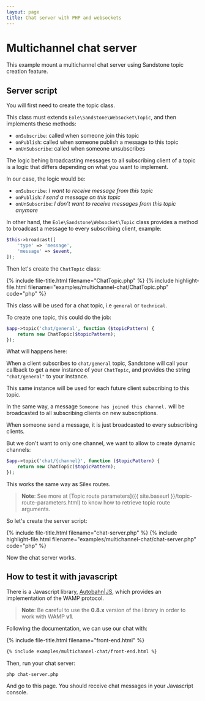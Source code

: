 ```yaml
---
layout: page
title: Chat server with PHP and websockets
---
```


<h1 class="no-margin-top">Multichannel chat server</h1>

This example mount a multichannel chat server
using Sandstone topic creation feature.


## Server script

You will first need to create the topic class.

This class must extends `Eole\Sandstone\Websocket\Topic`,
and then implements these methods:

- `onSubscribe`: called when someone join this topic
- `onPublish`: called when someone publish a message to this topic
- `onUnSubscribe`: called when someone unsubscribes

The logic behing broadcasting messages to all subscribing client of a topic is a logic
that differs depending on what you want to implement.

In our case, the logic would be:

- `onSubscribe`: *I want to receive message from this topic*
- `onPublish`: *I send a message on this topic*
- `onUnSubscribe`: *I don't want to receive messages from this topic anymore*

In other hand, the `Eole\Sandstone\Websocket\Topic` class provides a method
to broadcast a message to every subscribing client, example:

``` php
$this->broadcast([
    'type' => 'message',
    'message' => $event,
]);
```

Then let's create the `ChatTopic` class:

{% include file-title.html filename="ChatTopic.php" %}
{% include highlight-file.html filename="examples/multichannel-chat/ChatTopic.php" code="php" %}

This class will be used for a chat topic, i.e `general` or `technical`.

To create one topic, this could do the job:

``` php
$app->topic('chat/general', function ($topicPattern) {
    return new ChatTopic($topicPattern);
});
```

What will happens here:

When a client subscribes to `chat/general` topic,
Sandstone will call your callback to get a new instance of your `ChatTopic`,
and provides the string `"chat/general"` to your instance.

This same instance will be used for each future client subscribing to this topic.

In the same way, a message `Someone has joined this channel.` will be broadcasted
to all subscribing clients on new subscriptions.

When someone send a message, it is just broadcasted to every subscribing clients.

But we don't want to only one channel, we want to allow to create dynamic channels:

``` php
$app->topic('chat/{channel}', function ($topicPattern) {
    return new ChatTopic($topicPattern);
});
```

This works the same way as Silex routes.

> **Note**: See more at [Topic route parameters]({{ site.baseurl }}/topic-route-parameters.html)
> to know how to retrieve topic route arguments.

So let's create the server script:

{% include file-title.html filename="chat-server.php" %}
{% include highlight-file.html filename="examples/multichannel-chat/chat-server.php" code="php" %}

Now the chat server works.


## How to test it with javascript

There is a Javascript library,
[Autobahn|JS](http://autobahn.ws/js/reference_wampv1.html),
which provides an implementation of the WAMP protocol.

> **Note**:
> Be careful to use the **0.8.x** version of the library
> in order to work with WAMP **v1**.

Following the documentation, we can use our chat with:

{% include file-title.html filename="front-end.html" %}
``` html
{% include examples/multichannel-chat/front-end.html %}
```

Then, run your chat server:

<pre class="command-line" data-prompt="$"><code class="language-bash">php chat-server.php</code></pre>

And go to this page. You should receive chat messages in your Javascript console.
